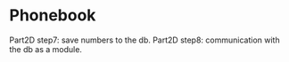 # Phonebook

Part2D step7: save numbers to the db.
Part2D step8: communication with the db as a module.
